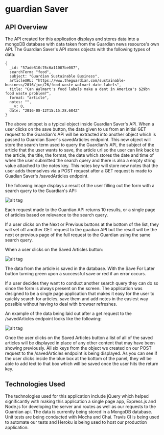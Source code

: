 # guardian Saver

## API Overview

The API created for this application displays and stores data into a mongoDB database with data taken from the Guardian news resource's own API.
The Guardian Saver's API stores objects with the following types of data: 
```
{
  _id: "57ade810c76c6a11007be087",
  searchTerm: "food",
  subject: "Guardian Sustainable Business",
  articleURL: "https://www.theguardian.com/sustainable-business/2016/jun/26/food-waste-walmart-date-labels",
  title: "Can Walmart's food labels make a dent in America's $29bn  food waste problem?",
  format: "article",
  notes: "",
  __v: 0,
  date: "2016-08-12T15:15:28.684Z"
}
```
The above snippet is a typical object inside Guardian Saver's API. When a user clicks on the save button, the data given to us from an initial GET request
to the Guardian's API will be extracted into another object which is passed to Guardian Saver's savedArticles endpoint. This new object will store the search term used to query the Guardian's API, 
the subject of the article that the user wants to save, the article url so the user can link back to the article, the title, 
the format, the date which stores the date and time of when the user submitted the search query and there is also a empty string value attached to the notes key. 
This notes key will store new notes that the user adds themselves via a POST request after a GET request is made to Guadian Saver's /savedArticles endpoint.

The following image displays a result of the user filling out the form with a search query to the Guardian's API:

![alt tag](http://i1167.photobucket.com/albums/q625/Kevin_Kindorf/Screen%20Shot%202016-08-12%20at%208.29.04%20PM_zpsnxwysfuc.png)

Each request made to the Guardian API returns 10 results, or a single page of articles based on relevance to the search query. 

If a user clicks on the Next or Previous buttons at the bottom of the list, they will set off another GET request to the guadian API but the
result will be the next or previous page of the full request to the Guardian using the same search query. 

When a user clicks on the Saved Articles button:

![alt tag](http://i1167.photobucket.com/albums/q625/Kevin_Kindorf/Screen%20Shot%202016-08-12%20at%208.35.47%20PM_zpsai62f6aw.png)

The data from the article is saved in the database. With the Save For Later button turning green upon a successful save or red if an error occurs.

If a user decides they want to conduct another search query they can do so since the form is always present on the screen. The application was
designed to be a single page application that makes it easy for the user to quickly search for articles, save them and add notes 
in the easiest way possible without having to deal with browser refreshes. 

An example of the data being laid out after a get request to the /savedArticles endpoint looks like the following:

![alt tag](http://i1167.photobucket.com/albums/q625/Kevin_Kindorf/Screen%20Shot%202016-08-12%20at%208.47.12%20PM_zpst5d956yt.png)

Once the user clicks on the Saved Articles button a list of all of the saved articles will be displayed in place of any other content that may
have been showing previously. All six keys from the object we created on our POST request to the /savedArticles endpoint is being displayed.
As you can see if the user clicks inside the blue box at the bottom of the panel, they wll be able to add text to that box which will be 
saved once the user hits the return key. 

## Technologies Used

The technologies used for this application include jQuery which helped significantly with making this application a single page app, Express.js and Node.js
for developing the server and routes as well as our requests to the Guardian api. The data is currently being stored in a MongoDB database. 
Unit tests are being conducted with Mocha and Chai. Travis CI is being used to automate our tests and Heroku is being used to host our production application.




